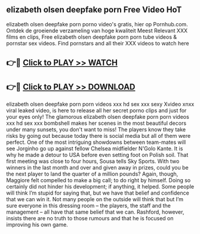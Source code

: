 ## elizabeth olsen deepfake porn Free Video HoT 

elizabeth olsen deepfake porn porno video's gratis, hier op Pornhub.com. Ontdek de groeiende verzameling van hoge kwaliteit Meest Relevant XXX films en clips,
Free elizabeth olsen deepfake porn porn tube videos & pornstar sex videos. Find pornstars and all their XXX videos to watch here


## 👉🔴 [Click to PLAY >> WATCH](http://us.freeplayer.one?title=elizabeth_olsen_deepfake_porn&ref=16D)

## 👉🔴 [Click to PLAY >> DOWNLOAD](http://us.freeplayer.one?title=elizabeth_olsen_deepfake_porn&ref=16D)


elizabeth olsen deepfake porn porn videos xxx hd sex xxx sexy Xvideo xnxx viral leaked video, is here to release all her secret porno clips and just for your eyes only! The glamorous elizabeth olsen deepfake porn porn videos xxx hd sex xxx bombshell makes her scenes in the most beautiful decors under many sunsets, you don't want to miss! The players know they take risks by going out because today there is social media but all of them were perfect. One of the most intriguing showdowns between team-mates will see Jorginho go up against fellow Chelsea midfielder N'Golo Kante. It is why he made a detour to USA before even setting foot on Polish soil. That first meeting was close to four hours, Sousa tells Sky Sports. With two winners in the last month and over and given away in prizes, could you be the next player to land the quarter of a million pounds? Again, though, Maggiore felt compelled to make a big call; to do right by himself. Doing so certainly did not hinder his development; if anything, it helped. Some people will think I’m stupid for saying that, but we have that belief and confidence that we can win it. Not many people on the outside will think that but I’m sure everyone in this dressing room – the players, the staff and the management – all have that same belief that we can. Rashford, however, insists there are no truth to those rumours and that he is focused on improving his own game.